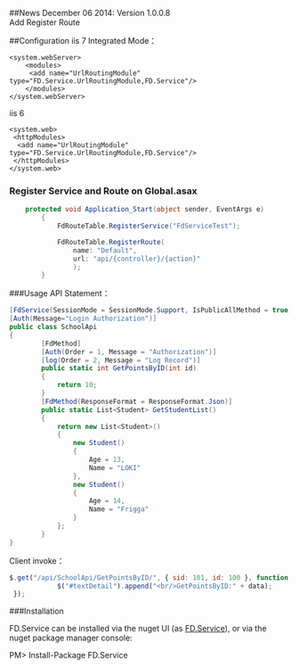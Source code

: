 

##News
December 06 2014: Version 1.0.0.8<br />
Add Register Route <br />



##Configuration
iis 7 Integrated Mode：
```webconfig   
<system.webServer>
    <modules>
     <add name="UrlRoutingModule" type="FD.Service.UrlRoutingModule,FD.Service"/>
    </modules>
</system.webServer>
````
iis 6
```webconfig   
<system.web>
 <httpModules>
  <add name="UrlRoutingModule" type="FD.Service.UrlRoutingModule,FD.Service"/>
 </httpModules>
</system.web>
````

### Register Service and Route on Global.asax
```csharp
    protected void Application_Start(object sender, EventArgs e)
        {
            FdRouteTable.RegisterService("FdServiceTest");

            FdRouteTable.RegisterRoute(
                name: "Default",
                url: "api/{controller}/{action}"
                );
        }
````
###Usage
API Statement：
```csharp
[FdService(SessionMode = SessionMode.Support, IsPublicAllMethod = true)]
[Auth(Message="Login Authorization")]
public class SchoolApi
{      
        [FdMethod]
        [Auth(Order = 1, Message = "Authorization")]
        [log(Order = 2, Message = "Log Record")]
        public static int GetPointsByID(int id)
        {
            return 10;
        }
        [FdMethod(ResponseFormat = ResponseFormat.Json)]
        public static List<Student> GetStudentList()
        {
            return new List<Student>()
            {
                new Student()
                {
                    Age = 13,
                    Name = "LOKI"
                },
                new Student()
                {
                    Age = 14,
                    Name = "Frigga"
                }
            };
        }
}
````

Client invoke：
````javascript
$.get("/api/SchoolApi/GetPointsByID/", { sid: 101, id: 100 }, function (data) {
            $("#textDetail").append("<br/>GetPointsByID:" + data);
 });
````


###Installation


FD.Service can be installed via the nuget UI (as [FD.Service](https://www.nuget.org/packages/FD.Service/)), or via the nuget package manager console:

   PM> Install-Package FD.Service
